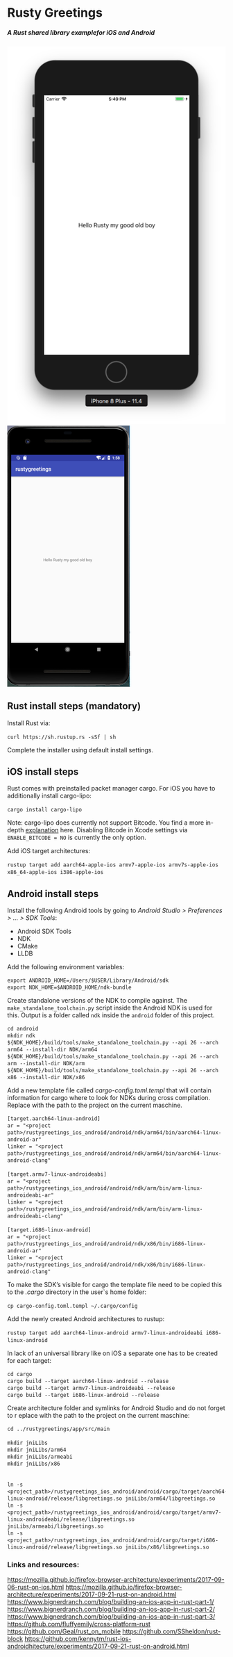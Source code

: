 # Rusty Greetings 
##### A Rust shared library examplefor iOS and Android

![iOS Screenshot](ios.png "iOS Screenshot")
![Android Screenshot](android.png "iOS Screenshot")


## Rust install steps (mandatory)

Install Rust via:

`curl https://sh.rustup.rs -sSf | sh` 

Complete the installer using default install settings.


## iOS install steps

Rust comes with preinstalled packet manager cargo. For iOS you have to additionally install cargo-lipo:

`cargo install cargo-lipo`

Note: cargo-lipo does currently not support Bitcode. You find a more in-depth [explanation](https://github.com/Geal/rust_on_mobile/blob/master/README.md) here. Disabling Bitcode in Xcode settings via `ENABLE_BITCODE = NO` is currently the only option. 

Add iOS target architectures:

`rustup target add aarch64-apple-ios armv7-apple-ios armv7s-apple-ios x86_64-apple-ios i386-apple-ios`


## Android install steps

Install the following Android tools by going to *Android Studio > Preferences > ... > SDK Tools*: 

* Android SDK Tools
* NDK
* CMake
* LLDB

Add the following environment variables:

```
export ANDROID_HOME=/Users/$USER/Library/Android/sdk
export NDK_HOME=$ANDROID_HOME/ndk-bundle
```

Create standalone versions of the NDK to compile against. The `make_standalone_toolchain.py` script inside the Android NDK is used for this. Output is a folder called `ndk` inside the `android` folder of this project.

```
cd android
mkdir ndk
${NDK_HOME}/build/tools/make_standalone_toolchain.py --api 26 --arch arm64 --install-dir NDK/arm64
${NDK_HOME}/build/tools/make_standalone_toolchain.py --api 26 --arch arm --install-dir NDK/arm
${NDK_HOME}/build/tools/make_standalone_toolchain.py --api 26 --arch x86 --install-dir NDK/x86
```


Add a new template file called *cargo-config.toml.templ* that will contain information for cargo where to look for NDKs during cross compilation.
Replace *<project path>* with the path to the project on the current maschine. 

```
[target.aarch64-linux-android]
ar = "<project path>/rustygreetings_ios_android/android/ndk/arm64/bin/aarch64-linux-android-ar"
linker = "<project path>/rustygreetings_ios_android/android/ndk/arm64/bin/aarch64-linux-android-clang"

[target.armv7-linux-androideabi]
ar = "<project path>/rustygreetings_ios_android/android/ndk/arm/bin/arm-linux-androideabi-ar"
linker = "<project path>/rustygreetings_ios_android/android/ndk/arm/bin/arm-linux-androideabi-clang"

[target.i686-linux-android]
ar = "<project path>/rustygreetings_ios_android/android/ndk/x86/bin/i686-linux-android-ar"
linker = "<project path>/rustygreetings_ios_android/android/ndk/x86/bin/i686-linux-android-clang"
```

To make the SDK’s visible for cargo the template file need to be copied this to the  *.cargo* directory in the user`s home folder:

`cp cargo-config.toml.templ ~/.cargo/config`


Add the newly created Android architectures to rustup:

`rustup target add aarch64-linux-android armv7-linux-androideabi i686-linux-android`

In lack of an universal library like on iOS a separate one has to be created for each target:

```
cd cargo
cargo build --target aarch64-linux-android --release
cargo build --target armv7-linux-androideabi --release
cargo build --target i686-linux-android --release
```

Create architecture folder and symlinks for Android Studio and do not forget to r eplace *<project path>* with the path to the project on the current maschine:

```
cd ../rustygreetings/app/src/main

mkdir jniLibs
mkdir jniLibs/arm64
mkdir jniLibs/armeabi
mkdir jniLibs/x86


ln -s <project_path>/rustygreetings_ios_android/android/cargo/target/aarch64-linux-android/release/libgreetings.so jniLibs/arm64/libgreetings.so
ln -s <project_path>/rustygreetings_ios_android/android/cargo/target/armv7-linux-androideabi/release/libgreetings.so jniLibs/armeabi/libgreetings.so
ln -s <project_path>/rustygreetings_ios_android/android/cargo/target/i686-linux-android/release/libgreetings.so jniLibs/x86/libgreetings.so

```



### Links and resources:
https://mozilla.github.io/firefox-browser-architecture/experiments/2017-09-06-rust-on-ios.html
https://mozilla.github.io/firefox-browser-architecture/experiments/2017-09-21-rust-on-android.html
https://www.bignerdranch.com/blog/building-an-ios-app-in-rust-part-1/
https://www.bignerdranch.com/blog/building-an-ios-app-in-rust-part-2/
https://www.bignerdranch.com/blog/building-an-ios-app-in-rust-part-3/
https://github.com/fluffyemily/cross-platform-rust
https://github.com/Geal/rust_on_mobile
https://github.com/SSheldon/rust-block
https://github.com/kennytm/rust-ios-androidhitecture/experiments/2017-09-21-rust-on-android.html